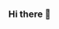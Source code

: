 ### Hi there 👋

<!--
**git-beaver/git-beaver** is a ✨ _special_ ✨ repository because its `README.md` (this file) appears on your GitHub profile.

[![git-beaver's GitHub stats](https://github-readme-stats.vercel.app/api?username=git-beaver&count_private=true&show_icons=true&theme=bue_fy)](https://github.com/anuraghazra/github-readme-stats)
[![Top Langs](https://github-readme-stats.vercel.app/api/top-langs/?username=git-beaver&layout=compact)](https://github.com/anuraghazra/github-readme-stats)

Here are some ideas to get you started:

- 🔭 I’m currently working on ...
- 🌱 I’m currently learning ...
- 👯 I’m looking to collaborate on ...
- 🤔 I’m looking for help with ...
- 💬 Ask me about ...
- 📫 How to reach me: ...
- 😄 Pronouns: ...
- ⚡ Fun fact: ...
-->
